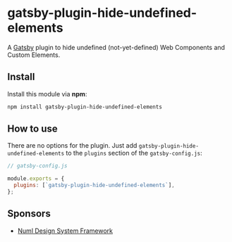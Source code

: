 # gatsby-plugin-hide-undefined-elements

A [Gatsby](https://github.com/gatsbyjs/gatsby) plugin to hide undefined (not-yet-defined) Web Components and Custom Elements. 

## Install
Install this module via **npm**:

```sh
npm install gatsby-plugin-hide-undefined-elements
```

## How to use

There are no options for the plugin. Just add `gatsby-plugin-hide-undefined-elements` to the `plugins` section of the `gatsby-config.js`:

```javascript
// gatsby-config.js

module.exports = {
  plugins: [`gatsby-plugin-hide-undefined-elements`],
};
``` 

## Sponsors

- [Numl Design System Framework](https://github.com/tenphi/numl)

